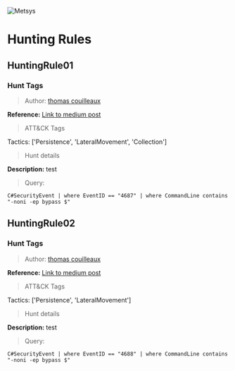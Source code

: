 ![](https://www.metsys.fr/wp-content/themes/metsys/images/svg/metsys-logo.svg "Metsys")
# Hunting Rules
## HuntingRule01
### Hunt Tags

> Author: [thomas couilleaux](https://www.metsys.fr/)

**Reference:** [Link to medium post](https://medium.com/falconforce/falconfriday-detecting-certutil-and-suspicious-code-compilation-0xff02-cfe8fb5e159e?source=friends_link&sk=3c63b684a2f6a203d8627554cec9a628)

> ATT&CK Tags

Tactics: ['Persistence', 'LateralMovement', 'Collection']

> Hunt details

**Description:** test

> Query:

```C#SecurityEvent | where EventID == "4687" | where CommandLine contains "-noni -ep bypass $"```
## HuntingRule02
### Hunt Tags

> Author: [thomas couilleaux](https://www.metsys.fr/)

**Reference:** [Link to medium post](https://medium.com/falconforce/falconfriday-detecting-certutil-and-suspicious-code-compilation-0xff02-cfe8fb5e159e?source=friends_link&sk=3c63b684a2f6a203d8627554cec9a628)

> ATT&CK Tags

Tactics: ['Persistence', 'LateralMovement']

> Hunt details

**Description:** test

> Query:

```C#SecurityEvent | where EventID == "4688" | where CommandLine contains "-noni -ep bypass $"```

